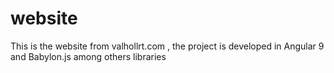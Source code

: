 # website
This is the website from valhollrt.com , the project is developed in Angular 9 and Babylon.js among others libraries
